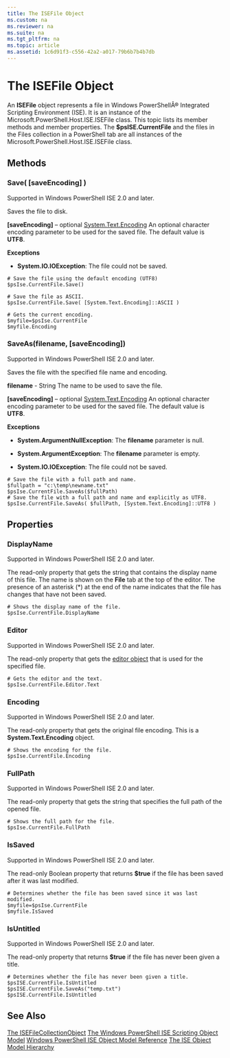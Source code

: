 ```yaml
---
title: The ISEFile Object
ms.custom: na
ms.reviewer: na
ms.suite: na
ms.tgt_pltfrm: na
ms.topic: article
ms.assetid: 1c6d91f3-c556-42a2-a017-79b6b7b4b7db
---
```

# The ISEFile Object
  An **ISEFile** object represents a file in Windows PowerShellÂ® Integrated Scripting Environment (ISE). It is an instance of the Microsoft.PowerShell.Host.ISE.ISEFile class. This topic lists its member methods and member properties. The **$psISE.CurrentFile** and the files in the Files collection in a PowerShell tab are all instances of the Microsoft.PowerShell.Host.ISE.ISEFile class.

## Methods

###  <a name="save-override"></a> Save\( \[saveEncoding\] \)
  Supported in Windows PowerShell ISE 2.0 and later. 

 Saves the file to disk.

 **\[saveEncoding\]** – optional [System.Text.Encoding](http://msdn.microsoft.com/library/system.text.encoding.aspx)
 An optional character encoding parameter to be used for the saved file. The default value is **UTF8**.

 **Exceptions**
 -   **System.IO.IOException**: The file could not be saved.

```
# Save the file using the default encoding (UTF8)
$psIse.CurrentFile.Save()

# Save the file as ASCII.
$psIse.CurrentFile.Save( [System.Text.Encoding]::ASCII )

# Gets the current encoding.
$myfile=$psIse.CurrentFile
$myfile.Encoding

```

###  <a name="saveas"></a> SaveAs\(filename, \[saveEncoding\]\)
  Supported in Windows PowerShell ISE 2.0 and later. 

 Saves the file with the specified file name and encoding.

 **filename** \- String
 The name to be used to save the file.

 **\[saveEncoding\]** – optional [System.Text.Encoding](http://msdn.microsoft.com/library/system.text.encoding.aspx)
 An optional character encoding parameter to be used for the saved file. The default value is **UTF8**.

 **Exceptions**
 -   **System.ArgumentNullException**: The **filename** parameter is null.

-   **System.ArgumentException**: The **filename** parameter is empty.

-   **System.IO.IOException**: The file could not be saved.

```
# Save the file with a full path and name. 
$fullpath = "c:\temp\newname.txt"
$psIse.CurrentFile.SaveAs($fullPath) 
# Save the file with a full path and name and explicitly as UTF8. 
$psIse.CurrentFile.SaveAs( $fullPath, [System.Text.Encoding]::UTF8 )

```

## Properties

###  <a name="Displayname"></a> DisplayName
  Supported in Windows PowerShell ISE 2.0 and later. 

 The read\-only property that gets the string that contains the display name of this file. The name is shown on the **File** tab at the top of the editor. The presence of an asterisk \(\*\) at the end of the name indicates that the file has changes that have not been saved.

```
# Shows the display name of the file.
$psIse.CurrentFile.DisplayName

```

###  <a name="Editor"></a> Editor
  Supported in Windows PowerShell ISE 2.0 and later. 

 The read\-only property that gets the [editor object](The-ISEEditor-Object.md) that is used for the specified file.

```
# Gets the editor and the text.
$psIse.CurrentFile.Editor.Text

```

###  <a name="Encoding"></a> Encoding
  Supported in Windows PowerShell ISE 2.0 and later. 

 The read\-only property that gets the original file encoding. This is a **System.Text.Encoding** object.

```
# Shows the encoding for the file. 
$psIse.CurrentFile.Encoding

```

###  <a name="FullPath"></a> FullPath
  Supported in Windows PowerShell ISE 2.0 and later. 

 The read\-only property that gets the string that specifies the full path of the opened file.

```
# Shows the full path for the file. 
$psIse.CurrentFile.FullPath

```

###  <a name="IsSaved"></a> IsSaved
  Supported in Windows PowerShell ISE 2.0 and later. 

 The read\-only Boolean property that returns **$true** if the file has been saved after it was last modified.

```
# Determines whether the file has been saved since it was last modified.
$myfile=$psIse.CurrentFile
$myfile.IsSaved

```

###  <a name="IsUntitled"></a> IsUntitled
  Supported in Windows PowerShell ISE 2.0 and later. 

 The read\-only property that returns **$true** if the file has never been given a title.

```
# Determines whether the file has never been given a title.
$psISE.CurrentFile.IsUntitled
$psISE.CurrentFile.SaveAs("temp.txt")
$psISE.CurrentFile.IsUntitled

```

## See Also
 [The ISEFileCollectionObject](The-ISEFileCollection-Object.md) 
 [The Windows PowerShell ISE Scripting Object Model](The-Windows-PowerShell-ISE-Scripting-Object-Model.md) 
 [Windows PowerShell ISE Object Model Reference](Windows-PowerShell-ISE-Object-Model-Reference.md) 
 [The ISE Object Model Hierarchy](The-ISE-Object-Model-Hierarchy.md)

  
